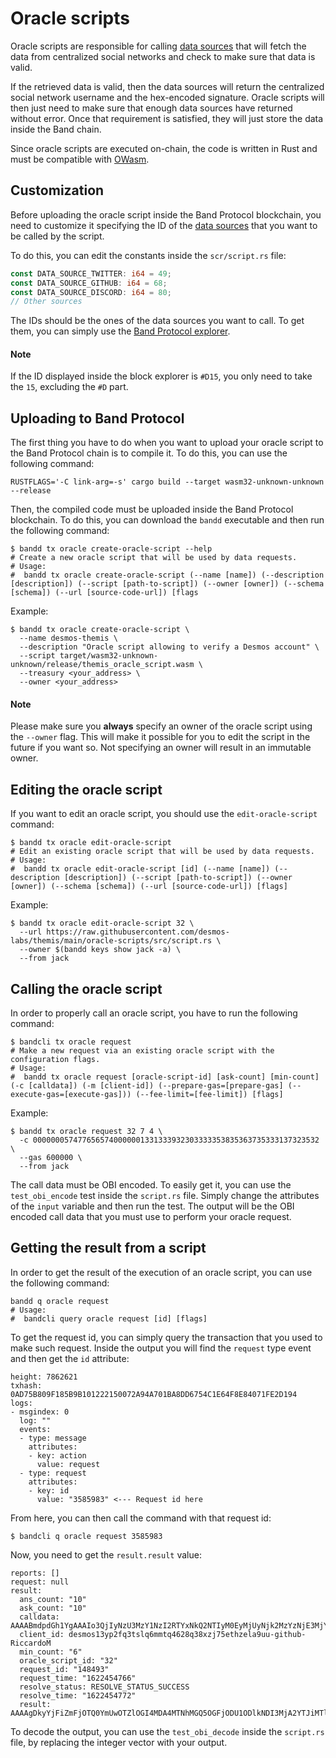 # Oracle scripts
Oracle scripts are responsible for calling [data sources](../data-sources) that will fetch the data from centralized social networks and check to make sure that data is valid.

If the retrieved data is valid, then the data sources will return the centralized social network username and the hex-encoded signature. Oracle scripts will then just need to make sure that enough data sources have returned without error. Once that requirement is satisfied, they will just store the data inside the Band chain.

Since oracle scripts are executed on-chain, the code is written in Rust and must be compatible with [OWasm](https://docs.rs/owasm/0.1.10/owasm/).

## Customization
Before uploading the oracle script inside the Band Protocol blockchain, you need to customize it specifying the ID of the [data sources](../data-sources) that you want to be called by the script. 

To do this, you can edit the constants inside the `scr/script.rs` file: 

```rust
const DATA_SOURCE_TWITTER: i64 = 49;
const DATA_SOURCE_GITHUB: i64 = 68;
const DATA_SOURCE_DISCORD: i64 = 80;
// Other sources
```

The IDs should be the ones of the data sources you want to call. To get them, you can simply use the [Band Protocol explorer](https://cosmoscan.io/data-sources). 

#### Note
If the ID displayed inside the block explorer is `#D15`, you only need to take the `15`, excluding the `#D` part.

## Uploading to Band Protocol
The first thing you have to do when you want to upload your oracle script to the Band Protocol chain is to compile it. To do this, you can use the following command: 

```shell
RUSTFLAGS='-C link-arg=-s' cargo build --target wasm32-unknown-unknown --release
```

Then, the compiled code must be uploaded inside the Band Protocol blockchain. To do this, you can download the `bandd` executable and then run the following command:

```shell
$ bandd tx oracle create-oracle-script --help
# Create a new oracle script that will be used by data requests.
# Usage:
#  bandd tx oracle create-oracle-script (--name [name]) (--description [description]) (--script [path-to-script]) (--owner [owner]) (--schema [schema]) (--url [source-code-url]) [flags
```

Example:

```shell
$ bandd tx oracle create-oracle-script \
  --name desmos-themis \
  --description "Oracle script allowing to verify a Desmos account" \
  --script target/wasm32-unknown-unknown/release/themis_oracle_script.wasm \
  --treasury <your_address> \
  --owner <your_address> 
```

#### Note
Please make sure you **always** specify an owner of the oracle script using the `--owner` flag. This will make it possible for you to edit the script in the future if you want so. Not specifying an owner will result in an immutable owner.

## Editing the oracle script
If you want to edit an oracle script, you should use the `edit-oracle-script` command: 

```shell
$ bandd tx oracle edit-oracle-script
# Edit an existing oracle script that will be used by data requests.
# Usage:
#  bandd tx oracle edit-oracle-script [id] (--name [name]) (--description [description]) (--script [path-to-script]) (--owner [owner]) (--schema [schema]) (--url [source-code-url]) [flags]

```

Example: 

```shell
$ bandd tx oracle edit-oracle-script 32 \
  --url https://raw.githubusercontent.com/desmos-labs/themis/main/oracle-scripts/src/script.rs \
  --owner $(bandd keys show jack -a) \
  --from jack
```

## Calling the oracle script
In order to properly call an oracle script, you have to run the following command: 

```shell
$ bandcli tx oracle request
# Make a new request via an existing oracle script with the configuration flags.
# Usage:
#  bandd tx oracle request [oracle-script-id] [ask-count] [min-count] (-c [calldata]) (-m [client-id]) (--prepare-gas=[prepare-gas] (--execute-gas=[execute-gas])) (--fee-limit=[fee-limit]) [flags]
```

Example:
```shell
$ bandd tx oracle request 32 7 4 \
  -c 0000000574776565740000001331333932303333353835363735333137323532 \
  --gas 600000 \
  --from jack
```

The call data must be OBI encoded. To easily get it, you can use the `test_obi_encode` test inside the `script.rs` file. Simply change the attributes of the `input` variable and then run the test. The output will be the OBI encoded call data that you must use to perform your oracle request. 

## Getting the result from a script
In order to get the result of the execution of an oracle script, you can use the following command: 

```shell
bandd q oracle request
# Usage:
#  bandcli query oracle request [id] [flags]
```

To get the request id, you can simply query the transaction that you used to make such request. Inside the output you will find the `request` type event and then get the `id` attribute:

```
height: 7862621
txhash: 0AD75B809F185B9B101222150072A94A701BA8DD6754C1E64F8E84071FE2D194
logs:
- msgindex: 0
  log: ""
  events:
  - type: message
    attributes:
    - key: action
      value: request
  - type: request
    attributes:
    - key: id
      value: "3585983" <--- Request id here
```

From here, you can then call the command with that request id:

```shell
$ bandcli q oracle request 3585983
```

Now, you need to get the `result.result` value: 

```
reports: []
request: null
result:
  ans_count: "10"
  ask_count: "10"
  calldata: AAAABmdpdGh1YgAAAIo3QjIyNzU3MzY1NzI2RTYxNkQ2NTIyM0EyMjUyNjk2MzYzNjE3MjY0NkY0RDIyMkMyMjY3Njk3Mzc0NUY2OTY0MjIzQTIyMzczMjMwNjUzMDMwMzczMjMzMzkzMDYxMzkzMDMxNjI2MjM4MzA2NTM1Mzk2NjY0MzYzMDY0Mzc2NjY0NjU2NDIyN0Q=
  client_id: desmos13yp2fq3tslq6mmtq4628q38xzj75ethzela9uu-github-RiccardoM
  min_count: "6"
  oracle_script_id: "32"
  request_id: "148493"
  request_time: "1622454766"
  resolve_status: RESOLVE_STATUS_SUCCESS
  resolve_time: "1622454772"
  result: AAAAgDkyYjFiZmFjOTQ0YmUwOTZlOGI4MDA4MTNhMGQ5OGFjODU1ODlkNDI3MjA2YTJiMTlkMDAxMzE3MmRkNGViMDc0YjJiY2I2NTViNTJkMmJiMGZmNjkxNDVhZjI0YWM5OWRjOWQzY2Y1ZTk2OWVmMTg5NzQ5YjM1ZjM5MDU5NWM2AAAACVJpY2NhcmRvTQ==
```

To decode the output, you can use the `test_obi_decode` inside the `script.rs` file, by replacing the integer vector with your output. 
